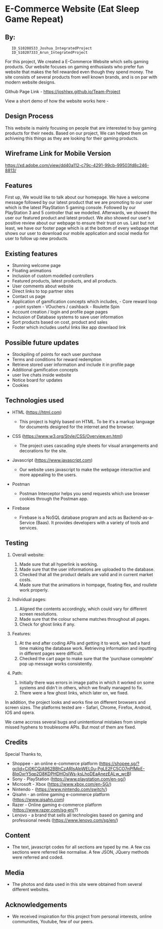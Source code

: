 # E-Commerce Website (Eat Sleep Game Repeat)

## By:
       ID_S10208533_Joshua_IntegratedProject
       ID_S10207333_Arun_IntegratedProject




For this project, We created a E-Commerce Website which sells gaming products. Our website focuses on gaming enthusiasts who prefer fun website that makes the fell rewarded even though they spend money. The site consists of several products from well known brands, and is on par with modern website designs. 

Github Page Link - https://joshlwx.github.io/Team-Project

View a short demo of how the website works here - 

## Design Process

This website is mainly focusing on people that are interested to buy gaming products for their needs. Based on our project, We can helped them on achiveing this things as they are looking for their gaming products.

## Wireframe Link for Mobile Version

https://xd.adobe.com/view/dd40a112-c79c-4291-99cb-99503fd8c246-8813/

## Features

First up, We would like to talk about our homepage. We have a welcome message followed by our latest product that we are promoting to our user which is the latest PlayStation 5 gaming console. Followed by our PlayStation 3 and 5 controller that we modelled. Afterwards, we showed the user our featured product and latest product. We also showed our user's positive review about our webpage to ensure their trust on us. Last but not least, we have our footer page which is at the bottom of every webpage that shows our user to download our mobile application and social media for user to follow up new products. 

## Existing features

- Stunning welcome page
- Floating animations
- Inclusion of custom modelled controllers
- Featured products, latest products, and all products.
- User comments about website
- Direct links to top partner sites
- Contact us page
- Application of gamification concepts which includes,
        - Core reward loop - point system
        - VOuchers / cashback
        - Roulette Spin
- Account creation / login and profile page pages
- Inclusion of Database systems to save user information
- Sort products based on cost, product and sales
- Footer which includes useful links like app downlaod link

## Possible future updates

- Stockpiling of points for each user purchase
- Terms and conditions for reward redemption 
- Retrieve stored user information and include it in profile page
- Additional gamification concepts
- user live chats inside website
- Notice board for updates
- Cookies

## Technologies used

- HTML (https://html.com)
    - This project is highly based on HTML. To be it's a markup language for documents designed for the internet and the browser.

- CSS (https://www.w3.org/Style/CSS/Overview.en.html)
    - The project uses cascading style sheets for visual arrangements and decorations for the site.

- Javascript (https://www.javascript.com)
    - Our website uses javascript to make the webpage interactive and more appealing to the users.

- Postman
    -  Postman Interceptor helps you send requests which use browser cookies through the Postman app.

- Firebase
    - Firebase is a NoSQL database program and acts as Backend-as-a-Service (Baas). It provides developers with a variety of tools and services. 

## Testing

1. Overall website:
    1. Made sure that all hyperlink is working.
    2. Made sure that the user informations are uploaded to the database.
    3. Checked that all the product details are valid and in current market costs.
    4. Made sure that the animations in hompage, floating flex, and roullete work properly.

2. Individual pages:
    1. Aligned the contents accordingly, which could vary for different screen resolutions.
    2. Made sure that the colour scheme matches throughout all pages.
    3. Check for ghost links if any.  

3. Features:
    1. At the end after coding APIs and getting it to work, we had a hard time making the database work. Retrieving information and inputting in different pages were difficult.
    2. Checked the cart page to make sure that the 'purchase comeplete' pop up message works consistently.
    
4. Path:
    1. Initially there was errors in image paths in which it worked on some systems and didn't in others, which we finally managed to fix.
    2. There were a few ghost links, which later on, we fixed.

In addition, the project looks and works fine on different browsers and screen sizes.
The platforms tested are - Safari, Chrome, Firefox, Android, IOS and opera.

We came accross several bugs and unintentional mistakes from simple missed hyphens to troublesome APIs. But most of them are fixed.  

## Credits
Special Thanks to,
- Shoppee - an online e-commerce platform (https://shopee.sg/?gclid=Cj0KCQiA962BBhCzARIsAIpWEL0u-PgLE2FC5CO7nPfMpE-8IqOxrY5qp2D8KDPHDHOsIWs-ksLhoDEaAnezEALw_wcB)
- Sony - PlayStation (https://www.playstation.com/en-sg/)
- Microsoft - Xbox (https://www.xbox.com/en-SG/)
- Nintendo - (https://www.nintendo.com/switch/)
- Qisahn - an online gaming e-commerce platform (https://www.qisahn.com)
- Razer - Online gaming e-commerce platform (https://www.razer.com/sg-en/?)
- Lenovo - a brand that sells all technologies based on gaming and professional needs (https://www.lenovo.com/sg/en/)


## Content
- The text, javascript codes for all sections are typed by me. A few css sections were referred like normalise. A few JSON, JQuery methods were referred and coded.

## Media
- The photos and data used in this site were obtained from several different websites.

## Acknowledgements
- We received inspiration for this project from personal interests, online communities, Youtube, few of our peers.
